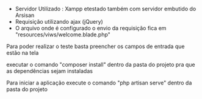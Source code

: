 - Servidor Utilizado : Xampp etestado também com servidor embutido do Arsisan
- Requisição utilizando ajax (jQuery)
- O arquivo onde é configurado o envio da requisição fica em "resources/viws/welcome.blade.php"
<p>Para poder realizar o teste basta preencher os campos de entrada que estão na tela<p>
<p>executar o comando "composer install" dentro da pasta do projeto pra que as dependências sejam instaladas</p>
<p>Para iniciar a aplicação execute o comando "php artisan serve" dentro da pasta do projeto</p>
